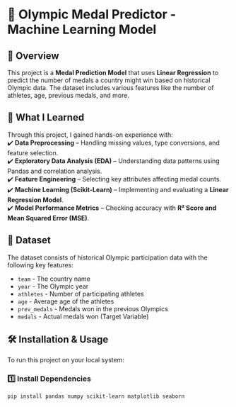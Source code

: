 # 🏅 Olympic Medal Predictor - Machine Learning Model

## 📌 Overview  
This project is a **Medal Prediction Model** that uses **Linear Regression** to predict the number of medals a country might win based on historical Olympic data. The dataset includes various features like the number of athletes, age, previous medals, and more.

## 🚀 What I Learned  
Through this project, I gained hands-on experience with:  
✔️ **Data Preprocessing** – Handling missing values, type conversions, and feature selection.  
✔️ **Exploratory Data Analysis (EDA)** – Understanding data patterns using Pandas and correlation analysis.  
✔️ **Feature Engineering** – Selecting key attributes affecting medal counts.  
✔️ **Machine Learning (Scikit-Learn)** – Implementing and evaluating a **Linear Regression Model**.  
✔️ **Model Performance Metrics** – Checking accuracy with **R² Score and Mean Squared Error (MSE)**.  

## 📂 Dataset  
The dataset consists of historical Olympic participation data with the following key features:  
- `team` - The country name  
- `year` - The Olympic year  
- `athletes` - Number of participating athletes  
- `age` - Average age of the athletes  
- `prev_medals` - Medals won in the previous Olympics  
- `medals` - Actual medals won (Target Variable)  

## 🛠️ Installation & Usage  
To run this project on your local system:  

### 1️⃣ **Install Dependencies**  
```sh
pip install pandas numpy scikit-learn matplotlib seaborn
